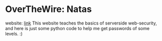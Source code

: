 # OverTheWire: Natas
 website: [link](https://overthewire.org/wargames/natas/)
 This website teaches the basics of serverside web-security, and here is just some python code to help me get  passwords of some levels. :)
